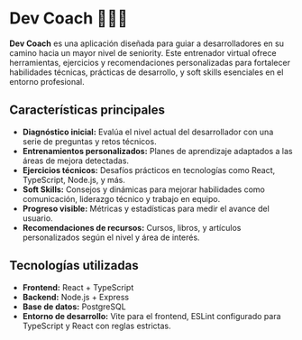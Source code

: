 # Dev Coach 🧑‍💻🚀  

**Dev Coach** es una aplicación diseñada para guiar a desarrolladores en su camino hacia un mayor nivel de seniority. Este entrenador virtual ofrece herramientas, ejercicios y recomendaciones personalizadas para fortalecer habilidades técnicas, prácticas de desarrollo, y soft skills esenciales en el entorno profesional.  

## Características principales  

- **Diagnóstico inicial:** Evalúa el nivel actual del desarrollador con una serie de preguntas y retos técnicos.  
- **Entrenamientos personalizados:** Planes de aprendizaje adaptados a las áreas de mejora detectadas.  
- **Ejercicios técnicos:** Desafíos prácticos en tecnologías como React, TypeScript, Node.js, y más.  
- **Soft Skills:** Consejos y dinámicas para mejorar habilidades como comunicación, liderazgo técnico y trabajo en equipo.  
- **Progreso visible:** Métricas y estadísticas para medir el avance del usuario.  
- **Recomendaciones de recursos:** Cursos, libros, y artículos personalizados según el nivel y área de interés.  

## Tecnologías utilizadas  

- **Frontend:** React + TypeScript  
- **Backend:** Node.js + Express  
- **Base de datos:** PostgreSQL  
- **Entorno de desarrollo:** Vite para el frontend, ESLint configurado para TypeScript y React con reglas estrictas.  

